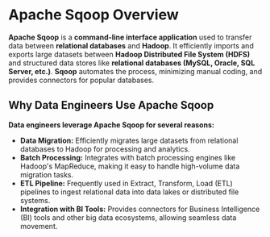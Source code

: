 # Apache Sqoop Overview
**Apache Sqoop** is a **command-line interface application** used to transfer data between **relational databases** and **Hadoop**. It efficiently imports and exports large datasets between **Hadoop Distributed File System (HDFS)** and structured data stores like **relational databases (MySQL, Oracle, SQL Server, etc.)**. **Sqoop** automates the process, minimizing manual coding, and provides connectors for popular databases.


## Why Data Engineers Use Apache Sqoop

**Data engineers leverage Apache Sqoop for several reasons:**

- **Data Migration:** Efficiently migrates large datasets from relational databases to Hadoop for processing and analytics.
- **Batch Processing:** Integrates with batch processing engines like Hadoop's MapReduce, making it easy to handle high-volume data migration tasks.
- **ETL Pipeline:** Frequently used in Extract, Transform, Load (ETL) pipelines to ingest relational data into data lakes or distributed file systems.
- **Integration with BI Tools:** Provides connectors for Business Intelligence (BI) tools and other big data ecosystems, allowing seamless data movement.
